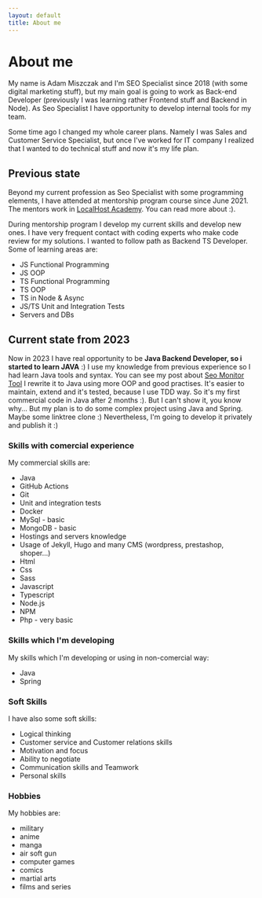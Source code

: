 ```yaml
---
layout: default
title: About me
---
```


# About me

My name is Adam Miszczak and I'm SEO Specialist since 2018 (with some digital marketing stuff), but my main goal is going to work as Back-end Developer (previously I was learning rather Frontend stuff and Backend in Node). As Seo Specialist I have opportunity to develop internal tools for my team.

Some time ago I changed my whole career plans. Namely I was Sales and Customer Service Specialist, but once I've worked for IT company I realized that I wanted to do technical stuff and now it's my life plan.

## Previous state
Beyond my current profession as Seo Specialist with some programming elements, I have attended at mentorship program course since June 2021. The mentors work in [LocalHost Academy](https://academy.localhost-group.com/). You can read more about :).

During mentorship program I develop my current skills and develop new ones. I have very frequent contact with coding experts who make code review for my solutions. I wanted to follow path as Backend TS Developer. Some of learning areas are:

* JS Functional Programming
* JS OOP
* TS Functional Programming
* TS OOP
* TS in Node & Async
* JS/TS Unit and Integration Tests
* Servers and DBs

## Current state from 2023

Now in 2023 I have real opportunity to be **Java Backend Developer, so i started to learn JAVA** :) I use my knowledge from previous experience so I had learn Java tools and syntax. You can see my post about [Seo Monitor Tool](https://adammiszczak.github.io/repo-description/github-actions-seo-monitoring-and-automation) I rewrite it to Java using more OOP and good practises. It's easier to maintain, extend and it's tested, because I use TDD way. So it's my first commercial code in Java after 2 months :). But I can't show it, you know why... But my plan is to do some complex project using Java and Spring. Maybe some linktree clone :) Nevertheless, I'm going to develop it privately and publish it :)

### Skills with comercial experience
My commercial skills are:

* Java
* GitHub Actions
* Git
* Unit and integration tests
* Docker
* MySql - basic
* MongoDB - basic
* Hostings and servers knowledge
* Usage of Jekyll, Hugo and many CMS (wordpress, prestashop, shoper...)
* Html
* Css
* Sass
* Javascript
* Typescript
* Node.js
* NPM
* Php - very basic

### Skills which I'm developing
My skills which I'm developing or using in non-comercial way:

* Java
* Spring

### Soft Skills
I have also some soft skills:

* Logical thinking
* Customer service and Customer relations skills
* Motivation and focus
* Ability to negotiate
* Communication skills and Teamwork
* Personal skills

### Hobbies
My hobbies are:

* military
* anime 
* manga 
* air soft gun 
* computer games 
* comics 
* martial arts
* films and series